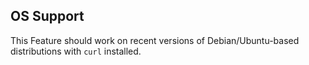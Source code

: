 

## OS Support

This Feature should work on recent versions of Debian/Ubuntu-based distributions with `curl` installed.
